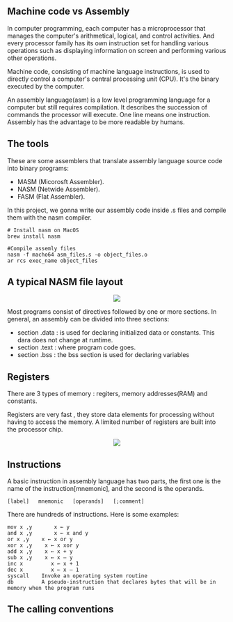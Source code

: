 ## Machine code vs Assembly

In computer programming, each computer has a microprocessor that manages the computer's arithmetical, logical, and control activities. And every processor family has its own instruction set for handling various operations such as displaying information on screen and performing various other operations.

Machine code, consisting of machine language instructions, is used to directly control a computer's central processing unit (CPU). It's the binary executed by the computer.

An assembly language(asm) is a low level programming language for a computer but still requires compilation. It describes the succession of commands the processor will execute. One line means one instruction.
Assembly has the advantage to be more readable by humans.

## The tools

These are some assemblers that translate assembly language source code into binary programs:
- MASM (Micorosft Assembler).
- NASM (Netwide Assembler).
- FASM (Flat Assembler).

In this project, we gonna write our assembly code inside .s files and compile them with the nasm compiler.
```
# Install nasm on MacOS 
brew install nasm

#Compile assemly files
nasm -f macho64 asm_files.s -o object_files.o
ar rcs exec_name object_files
```

## A typical NASM file layout

<p align = "center">
<img src ="https://mdimg.wxwenku.com/getimg/356ed03bdc643f9448b3f6485edc229ba422382be5dc35225d189c9043ca660f40f6f899b01c9555ae15ee9292ca4f48.jpg"/>
</p>

Most programs consist of directives followed by one or more sections. In general, an assembly can be divided into three sections: 
   - section .data   : is used for declaring initialized data or constants. This dara does not change at runtime.
   - section .text   : where program code goes.
   - section .bss    : the bss section is used for declaring variables
   
## Registers
There are 3 types of memory : regiters, memory addresses(RAM) and constants.

Registers are very fast , they store data elements for processing without having to access the memory. A limited number of registers are built into the processor chip.

<p align="center">
<img src = "https://blog.oursin.eu/images/asm_registers.png"/>
</p>

## Instructions
A basic instruction in assembly language has two parts, the first one is the name of the instruction[mnemonic], and the second is the operands.

```
[label]   mnemonic   [operands]   [;comment]
```

There are hundreds of instructions. Here is some examples:


```
mov x ,y	   x ← y
and x ,y	   x ← x and y
or x ,y	   x ← x or y
xor x ,y	x ← x xor y
add x ,y	x ← x + y
sub x ,y	x ← x – y
inc x	      x ← x + 1
dec x	      x ← x – 1
syscall	   Invoke an operating system routine
db	       A pseudo-instruction that declares bytes that will be in memory when the program runs

```
## The calling conventions
